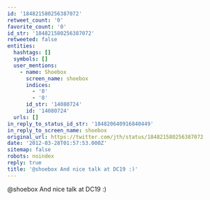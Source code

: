 ```yaml
---
id: '184821580256387072'
retweet_count: '0'
favorite_count: '0'
id_str: '184821580256387072'
retweeted: false
entities:
  hashtags: []
  symbols: []
  user_mentions:
    - name: Shoebox
      screen_name: shoebox
      indices:
        - '0'
        - '8'
      id_str: '14080724'
      id: '14080724'
  urls: []
in_reply_to_status_id_str: '184820640916840449'
in_reply_to_screen_name: shoebox
original_url: https://twitter.com/jth/status/184821580256387072
date: '2012-03-28T01:57:53.000Z'
sitemap: false
robots: noindex
reply: true
title: '@shoebox And nice talk at DC19 :)'
---
```


@shoebox And nice talk at DC19 :)